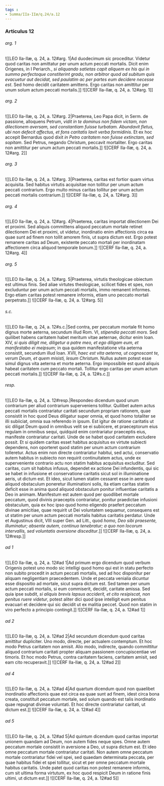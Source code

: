 ```yaml
---
tags : 
- Summa/IIa-IIæ/q.24/a.12
---
```


### Articulus 12

###### arg. 1
![[LEO IIa-IIæ, q. 24, a. 12#arg. 1|Ad duodecimum sic proceditur. Videtur quod caritas non amittatur per unum actum peccati mortalis. Dicit enim Origenes, in I Periarch., *si aliquando satietas capit aliquem ex his qui in summo perfectoque constiterint gradu, non arbitror quod ad subitum quis evacuetur aut decidat, sed paulatim ac per partes eum decidere necesse est*. Sed homo decidit caritatem amittens. Ergo caritas non amittitur per unum solum actum peccati mortalis.]]
![[CERF IIa-IIæ, q. 24, a. 12#arg. 1]]

###### arg. 2
![[LEO IIa-IIæ, q. 24, a. 12#arg. 2|Praeterea, Leo Papa dicit, in Serm. de passione, alloquens Petrum, *vidit in te dominus non fidem victam, non dilectionem aversam, sed constantiam fuisse turbatam. Abundavit fletus, ubi non defecit affectus, et fons caritatis lavit verba formidinis*. Et ex hoc accepit Bernardus quod dixit *in Petro caritatem non fuisse extinctam, sed sopitam*. Sed Petrus, negando Christum, peccavit mortaliter. Ergo caritas non amittitur per unum actum peccati mortalis.]]
![[CERF IIa-IIæ, q. 24, a. 12#arg. 2]]

###### arg. 3
![[LEO IIa-IIæ, q. 24, a. 12#arg. 3|Praeterea, caritas est fortior quam virtus acquisita. Sed habitus virtutis acquisitae non tollitur per unum actum peccati contrarium. Ergo multo minus caritas tollitur per unum actum peccati mortalis contrarium.]]
![[CERF IIa-IIæ, q. 24, a. 12#arg. 3]]

###### arg. 4
![[LEO IIa-IIæ, q. 24, a. 12#arg. 4|Praeterea, caritas importat dilectionem Dei et proximi. Sed aliquis committens aliquod peccatum mortale retinet dilectionem Dei et proximi, ut videtur, inordinatio enim affectionis circa ea quae sunt ad finem non tollit amorem finis, ut supra dictum est. Ergo potest remanere caritas ad Deum, existente peccato mortali per inordinatam affectionem circa aliquod temporale bonum.]]
![[CERF IIa-IIæ, q. 24, a. 12#arg. 4]]

###### arg. 5
![[LEO IIa-IIæ, q. 24, a. 12#arg. 5|Praeterea, virtutis theologicae obiectum est ultimus finis. Sed aliae virtutes theologicae, scilicet fides et spes, non excluduntur per unum actum peccati mortalis, immo remanent informes. Ergo etiam caritas potest remanere informis, etiam uno peccato mortali perpetrato.]]
![[CERF IIa-IIæ, q. 24, a. 12#arg. 5]]

###### s.c.
![[LEO IIa-IIæ, q. 24, a. 12#s.c.|Sed contra, per peccatum mortale fit homo dignus morte aeterna, secundum illud Rom. VI, *stipendia peccati mors*. Sed quilibet habens caritatem habet meritum vitae aeternae, dicitur enim Ioan. XIV, *si quis diligit me, diligetur a patre meo, et ego diligam eum, et manifestabo ei meipsum*; in qua quidem manifestatione vita aeterna consistit, secundum illud Ioan. XVII, *haec est vita aeterna, ut cognoscant te, verum Deum, et quem misisti, Iesum Christum*. Nullus autem potest esse simul dignus vita aeterna et morte aeterna. Ergo impossibile est quod aliquis habeat caritatem cum peccato mortali. Tollitur ergo caritas per unum actum peccati mortalis.]]
![[CERF IIa-IIæ, q. 24, a. 12#s.c.]]

###### resp.
![[LEO IIa-IIæ, q. 24, a. 12#resp.|Respondeo dicendum quod unum contrarium per aliud contrarium superveniens tollitur. Quilibet autem actus peccati mortalis contrariatur caritati secundum propriam rationem, quae consistit in hoc quod Deus diligatur super omnia, et quod homo totaliter se illi subiiciat, omnia sua referendo in ipsum. Est igitur de ratione caritatis ut sic diligat Deum quod in omnibus velit se ei subiicere, et praeceptorum eius regulam in omnibus sequi, quidquid enim contrariatur praeceptis eius, manifeste contrariatur caritati. Unde de se habet quod caritatem excludere possit. Et si quidem caritas esset habitus acquisitus ex virtute subiecti dependens, non oporteret quod statim per unum actum contrarium tolleretur. Actus enim non directe contrariatur habitui, sed actui, conservatio autem habitus in subiecto non requirit continuitatem actus, unde ex superveniente contrario actu non statim habitus acquisitus excluditur. Sed caritas, cum sit habitus infusus, dependet ex actione Dei infundentis, qui sic se habet in infusione et conservatione caritatis sicut sol in illuminatione aeris, ut dictum est. Et ideo, sicut lumen statim cessaret esse in aere quod aliquod obstaculum poneretur illuminationi solis, ita etiam caritas statim deficit esse in anima quod aliquod obstaculum ponitur influentiae caritatis a Deo in animam. Manifestum est autem quod per quodlibet mortale peccatum, quod divinis praeceptis contrariatur, ponitur praedictae infusioni obstaculum, quia ex hoc ipso quod homo eligendo praefert peccatum divinae amicitiae, quae requirit ut Dei voluntatem sequamur, consequens est ut statim per unum actum peccati mortalis habitus caritatis perdatur. Unde et Augustinus dicit, VIII super Gen. ad Litt., quod *homo, Deo sibi praesente, illuminatur; absente autem, continuo tenebratur; a quo non locorum intervallis, sed voluntatis aversione disceditur*.]]
![[CERF IIa-IIæ, q. 24, a. 12#resp.]]

###### ad 1
![[LEO IIa-IIæ, q. 24, a. 12#ad 1|Ad primum ergo dicendum quod verbum Origenis potest uno modo sic intelligi quod homo qui est in statu perfecto non subito procedit in actum peccati mortalis, sed ad hoc disponitur per aliquam negligentiam praecedentem. Unde et peccata venialia dicuntur esse dispositio ad mortale, sicut supra dictum est. Sed tamen per unum actum peccati mortalis, si eum commiserit, decidit, caritate amissa. Sed quia ipse subdit, *si aliquis brevis lapsus acciderit, et cito resipiscat, non penitus ruere videtur*, potest aliter dici quod ipse intelligit eum penitus evacuari et decidere qui sic decidit ut ex malitia peccet. Quod non statim in viro perfecto a principio contingit.]]
![[CERF IIa-IIæ, q. 24, a. 12#ad 1]]

###### ad 2
![[LEO IIa-IIæ, q. 24, a. 12#ad 2|Ad secundum dicendum quod caritas amittitur dupliciter. Uno modo, directe, per actualem contemptum. Et hoc modo Petrus caritatem non amisit. Alio modo, indirecte, quando committitur aliquod contrarium caritati propter aliquam passionem concupiscentiae vel timoris. Et hoc modo Petrus, contra caritatem faciens, caritatem amisit, sed eam cito recuperavit.]]
![[CERF IIa-IIæ, q. 24, a. 12#ad 2]]

###### ad 4
![[LEO IIa-IIæ, q. 24, a. 12#ad 4|Ad quartum dicendum quod non quaelibet inordinatio affectionis quae est circa ea quae sunt ad finem, idest circa bona creata, constituit peccatum mortale, sed solum quando est talis inordinatio quae repugnat divinae voluntati. Et hoc directe contrariatur caritati, ut dictum est.]]
![[CERF IIa-IIæ, q. 24, a. 12#ad 4]]

###### ad 5
![[LEO IIa-IIæ, q. 24, a. 12#ad 5|Ad quintum dicendum quod caritas importat unionem quandam ad Deum, non autem fides neque spes. Omne autem peccatum mortale consistit in aversione a Deo, ut supra dictum est. Et ideo omne peccatum mortale contrariatur caritati. Non autem omne peccatum mortale contrariatur fidei vel spei, sed quaedam determinata peccata, per quae habitus fidei et spei tollitur, sicut et per omne peccatum mortale habitus caritatis. Unde patet quod caritas non potest remanere informis, cum sit ultima forma virtutum, ex hoc quod respicit Deum in ratione finis ultimi, ut dictum est.]]
![[CERF IIa-IIæ, q. 24, a. 12#ad 5]]

